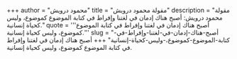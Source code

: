 +++
author = "محمود درويش"
title = "مقولة محمود درويش"
description = "مقولة محمود درويش: أصبح هناك إدمان في لغتنا وإفراط في كتابة الموضوع كموضوع، وليس كحياة إنسانية."
quote = '''أصبح هناك إدمان في لغتنا وإفراط في كتابة الموضوع كموضوع، وليس كحياة إنسانية.'''
slug = "أصبح-هناك-إدمان-في-لغتنا-وإفراط-في-كتابة-الموضوع-كموضوع،-وليس-كحياة-إنسانية"
+++
أصبح هناك إدمان في لغتنا وإفراط في كتابة الموضوع كموضوع، وليس كحياة إنسانية.
